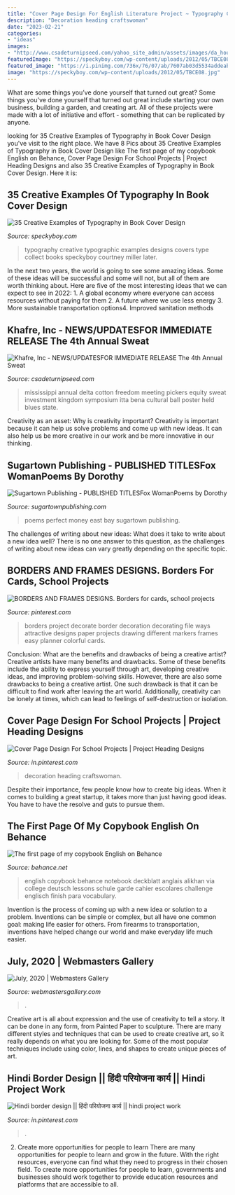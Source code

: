 ```yaml
---
title: "Cover Page Design For English Literature Project ~ Typography Creative Typographic Examples Designs Covers Type Collect Books Speckyboy Courtney Miller Later"
description: "Decoration heading craftswoman"
date: "2023-02-21"
categories:
- "ideas"
images:
- "http://www.csadeturnipseed.com/yahoo_site_admin/assets/images/da_house_poster.268215411_std.JPG"
featuredImage: "https://speckyboy.com/wp-content/uploads/2012/05/TBCE08.jpg"
featured_image: "https://i.pinimg.com/736x/76/07/ab/7607ab03d5534addeab8845802bfd98e.jpg"
image: "https://speckyboy.com/wp-content/uploads/2012/05/TBCE08.jpg"
---
```



What are some things you’ve done yourself that turned out great?
Some things you've done yourself that turned out great include starting your own business, building a garden, and creating art. All of these projects were made with a lot of initiative and effort - something that can be replicated by anyone.

	

		
looking for 35 Creative Examples of Typography in Book Cover Design you've visit to the right place. We have 8 Pics about 35 Creative Examples of Typography in Book Cover Design like The first page of my copybook English on Behance, Cover Page Design For School Projects | Project Heading Designs and also 35 Creative Examples of Typography in Book Cover Design. Here it is:
		
    
## 35 Creative Examples Of Typography In Book Cover Design

<img loading=lazy src="https://speckyboy.com/wp-content/uploads/2012/05/TBCE08.jpg" onerror="this.onerror=null;this.src='https://tse1.mm.bing.net/th?id=OIP.CiKcy-WmQmgDL5cAKsTICAHaLH&amp;pid=15.1';" alt="35 Creative Examples of Typography in Book Cover Design">

_Source: speckyboy.com_

>typography creative typographic examples designs covers type collect books speckyboy courtney miller later. 

	

In the next two years, the world is going to see some amazing ideas. Some of these ideas will be successful and some will not, but all of them are worth thinking about. Here are five of the most interesting ideas that we can expect to see in 2022: 1. A global economy where everyone can access resources without paying for them 2. A future where we use less energy 3. More sustainable transportation options4. Improved sanitation methods
    
## Khafre, Inc - NEWS/UPDATES﻿FOR IMMEDIATE RELEASE The 4th Annual Sweat

<img loading=lazy src="http://www.csadeturnipseed.com/yahoo_site_admin/assets/images/da_house_poster.268215411_std.JPG" onerror="this.onerror=null;this.src='https://tse4.mm.bing.net/th?id=OIP.NIV8DW-wPM6xs-BCyXHW7QHaLc&amp;pid=15.1';" alt="Khafre, Inc - NEWS/UPDATES﻿FOR IMMEDIATE RELEASE The 4th Annual Sweat">

_Source: csadeturnipseed.com_

>mississippi annual delta cotton freedom meeting pickers equity sweat investment kingdom symposium itta bena cultural ball poster held blues state. 

	

Creativity as an asset: Why is creativity important?
Creativity is important because it can help us solve problems and come up with new ideas. It can also help us be more creative in our work and be more innovative in our thinking.

    
## Sugartown Publishing - PUBLISHED TITLESFox WomanPoems By Dorothy

<img loading=lazy src="http://sugartownpublishing.com/yahoo_site_admin/assets/images/Hart-cover-sm1.45135441_std.jpg" onerror="this.onerror=null;this.src='https://tse1.mm.bing.net/th?id=OIP.sK4jhMR9s20q_eeK6SKTIQAAAA&amp;pid=15.1';" alt="Sugartown Publishing - PUBLISHED TITLESFox WomanPoems by Dorothy">

_Source: sugartownpublishing.com_

>poems perfect money east bay sugartown publishing. 

	

The challenges of writing about new ideas: What does it take to write about a new idea well?
There is no one answer to this question, as the challenges of writing about new ideas can vary greatly depending on the specific topic.

    
## BORDERS AND FRAMES DESIGNS. Borders For Cards, School Projects

<img loading=lazy src="https://i.pinimg.com/736x/0f/30/b0/0f30b0cc64d904c32caebfd611155154.jpg" onerror="this.onerror=null;this.src='https://tse1.mm.bing.net/th?id=OIP.ygu6HYapr09Fb0ZkjaDQVQHaFj&amp;pid=15.1';" alt="BORDERS AND FRAMES DESIGNS. Borders for cards, school projects">

_Source: pinterest.com_

>borders project decorate border decoration decorating file ways attractive designs paper projects drawing different markers frames easy planner colorful cards. 

	

Conclusion: What are the benefits and drawbacks of being a creative artist?
Creative artists have many benefits and drawbacks. Some of these benefits include the ability to express yourself through art, developing creative ideas, and improving problem-solving skills. However, there are also some drawbacks to being a creative artist. One such drawback is that it can be difficult to find work after leaving the art world. Additionally, creativity can be lonely at times, which can lead to feelings of self-destruction or isolation.

    
## Cover Page Design For School Projects | Project Heading Designs

<img loading=lazy src="https://i.pinimg.com/originals/97/f2/54/97f2540ac226f8b7bdba201c77c511c1.jpg" onerror="this.onerror=null;this.src='https://tse2.mm.bing.net/th?id=OIP.I96gfTJiQ5oI4anKrEsgeQHaFj&amp;pid=15.1';" alt="Cover Page Design For School Projects | Project Heading Designs">

_Source: in.pinterest.com_

>decoration heading craftswoman. 

	

Despite their importance, few people know how to create big ideas. When it comes to building a great startup, it takes more than just having good ideas. You have to have the resolve and guts to pursue them.

    
## The First Page Of My Copybook English On Behance

<img loading=lazy src="https://m1.behance.net/rendition/modules/99301353/disp/899ce5cb5d63cd66b6c9b0d0983655a1.jpg" onerror="this.onerror=null;this.src='https://tse4.mm.bing.net/th?id=OIP.MgkKodyyyBPwCaCNWRvdpQHaKH&amp;pid=15.1';" alt="The first page of my copybook English on Behance">

_Source: behance.net_

>english copybook behance notebook deckblatt anglais alikhan via college deutsch lessons schule garde cahier escolares challenge englisch finish para vocabulary. 

	

Invention is the process of coming up with a new idea or solution to a problem. Inventions can be simple or complex, but all have one common goal: making life easier for others. From firearms to transportation, inventions have helped change our world and make everyday life much easier.

    
## July, 2020 | Webmasters Gallery

<img loading=lazy src="http://files.smashingmagazine.com/wallpapers/aug-13/estonian-summer-sun/nocal/aug-13-estonian-summer-sun-nocal-1280x800.png" onerror="this.onerror=null;this.src='https://tse4.mm.bing.net/th?id=OIP.85nS9VB4QSP3eXLsU5fUIQHaEo&amp;pid=15.1';" alt="July, 2020 | Webmasters Gallery">

_Source: webmastersgallery.com_

>. 

	

Creative art is all about expression and the use of creativity to tell a story. It can be done in any form, from Painted Paper to sculpture. There are many different styles and techniques that can be used to create creative art, so it really depends on what you are looking for. Some of the most popular techniques include using color, lines, and shapes to create unique pieces of art.

    
## Hindi Border Design || हिंदी परियोजना कार्य || Hindi Project Work

<img loading=lazy src="https://i.pinimg.com/736x/76/07/ab/7607ab03d5534addeab8845802bfd98e.jpg" onerror="this.onerror=null;this.src='https://tse4.mm.bing.net/th?id=OIP.zurH4rTpg22GhOL_QXdptQHaFj&amp;pid=15.1';" alt="Hindi border design || हिंदी परियोजना कार्य || hindi project work">

_Source: in.pinterest.com_

>. 

	

2) Create more opportunities for people to learn
There are many opportunities for people to learn and grow in the future. With the right resources, everyone can find what they need to progress in their chosen field. To create more opportunities for people to learn, governments and businesses should work together to provide education resources and platforms that are accessible to all.

